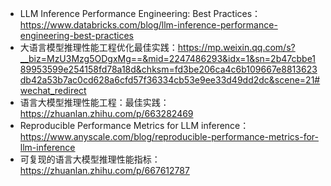 





- LLM Inference Performance Engineering: Best Practices：https://www.databricks.com/blog/llm-inference-performance-engineering-best-practices
- 大语言模型推理性能工程优化最佳实践：https://mp.weixin.qq.com/s?__biz=MzU3Mzg5ODgxMg==&mid=2247486293&idx=1&sn=2b47cbbe189953599e254158fd78a18d&chksm=fd3be206ca4c6b109667e8813623db42a53b7ac0cd628a6cfd57f36334cb53e9ee33d49dd2dc&scene=21#wechat_redirect
- 语言大模型推理性能工程：最佳实践：https://zhuanlan.zhihu.com/p/663282469
- Reproducible Performance Metrics for LLM inference：https://www.anyscale.com/blog/reproducible-performance-metrics-for-llm-inference
- 可复现的语言大模型推理性能指标：https://zhuanlan.zhihu.com/p/667612787


